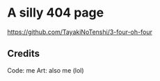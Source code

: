 # A silly 404 page

https://github.com/TayakiNoTenshi/3-four-oh-four

## Credits

Code: me
Art: also me (lol)